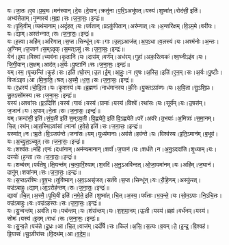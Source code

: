 

  
यः।जा॒तः।ए॒व।प्र॒थ॒मः।मन॑स्वान्।दे॒वः।दे॒वान्।क्रतु॑ना।प॒रि॒ऽअभू॑षत्।यस्य॑।शुष्मा॑त्।रोद॑सी॒ इति॑।अभ्य॑सेताम्।नृ॒म्णस्य॑।म॒ह्ना।सः।ज॒ना॒सः॒।इन्द्रः॑॥  
यः।पृ॒थि॒वीम्।व्यथ॑मानाम्।अदृं॑हत्।यः।पर्व॑तान्।प्रऽकु॑पितान्।अर॑म्णात्।यः।अ॒न्तरि॑क्षम्।वि॒ऽम॒मे।वरी॑यः।यः।द्याम्।अस्त॑भ्नात्।सः।ज॒ना॒सः॒।इन्द्रः॑॥  
यः।ह॒त्वा।अहि॑म्।अरि॑णात्।स॒प्त।सिन्धू॑न्।यः।गाः।उ॒त्ऽआज॑त्।अ॒प॒ऽधा।व॒लस्य॑।यः।अश्म॑नोः।अ॒न्तः।अ॒ग्निम्।ज॒जान॑।स॒म्ऽवृक्।स॒मत्ऽसु॑।सः।ज॒ना॒सः॒।इन्द्रः॑॥  
येन॑।इ॒मा।विश्वा॑।च्यव॑ना।कृ॒तानि॑।यः।दास॑म्।वर्ण॑म्।अध॑रम्।गुहा॑।अक॒रित्यकः॑।श्व॒घ्नीऽइ॑व।यः।जि॒गी॒वान्।ल॒क्षम्।आद॑त्।अ॒र्यः।पु॒ष्टानि॑।सः।ज॒ना॒सः॒।इन्द्रः॑॥  
यम्।स्म॒।पृ॒च्छन्ति॑।कुह॑।सः।इति॑।घो॒रम्।उ॒त।ई॒म्।आ॒हुः॒।न।ए॒षः।अ॒स्ति॒।इति॑।ए॒न॒म्।सः।अ॒र्यः।पु॒ष्टीः।विजः॑ऽइव।आ।मि॒ना॒ति॒।श्रत्।अ॒स्मै॒।ध॒त्त॒।सः।ज॒ना॒सः॒।इन्द्रः॑॥  
यः।र॒ध्रस्य॑।चो॒दि॒ता।यः।कृ॒शस्य॑।यः।ब्र॒ह्मणः॑।नाध॑मानस्य।की॒रेः।यु॒क्तऽग्रा॑व्णः।यः।अ॒वि॒ता।सु॒ऽशि॒प्रः।सु॒तऽसो॑मस्य।सः।ज॒ना॒सः॒।इन्द्रः॑॥  
यस्य॑।अश्वा॑सः।प्र॒ऽदिशि॑।यस्य॑।गावः॑।यस्य॑।ग्रामाः॑।यस्य॑।विश्वे॑।रथा॑सः।यः।सूर्य॑म्।यः।उ॒षस॑म्।ज॒जान॑।यः।अ॒पाम्।ने॒ता।सः।ज॒ना॒सः॒।इन्द्रः॑॥  
यम्।क्रन्द॑सी॒ इति॑।सं॒य॒ती इति॑ स॒म्ऽय॒ती।वि॒ह्वये॑ते॒ इति॑ वि॒ऽह्वये॑ते।परे॑।अव॑रे।उ॒भयाः॑।अ॒मित्राः॑।स॒मा॒नम्।चि॒त्।रथ॑म्।आ॒त॒स्थि॒ऽवांसा॑।नाना॑।ह॒वे॒ते॒ इति॑।सः।ज॒ना॒सः॒।इन्द्रः॑॥  
यस्मा॑त्।न।ऋ॒ते।वि॒ऽजय॑न्ते।जना॑सः।यम्।युध्य॑मानाः।अव॑से।हव॑न्ते।यः।विश्व॑स्य।प्र॒ति॒ऽमान॑म्।ब॒भूव॑।यः।अ॒च्यु॒त॒ऽच्युत्।सः।ज॒ना॒सः॒।इन्द्रः॑॥  
यः।शश्व॑तः।महि॑।एनः॑।दधा॑नान्।अम॑न्यमानान्।शर्वा॑।ज॒घान॑।यः।शर्ध॑ते।न।अ॒नु॒ऽददा॑ति।शृ॒ध्याम्।यः।दस्योः॑।ह॒न्ता।सः।ज॒ना॒सः॒।इन्द्रः॑॥  
यः।शम्ब॑रम्।पर्व॑तेषु।क्षि॒यन्त॑म्।च॒त्वा॒रिं॒श्याम्।श॒रदि॑।अ॒नु॒ऽअवि॑न्दत्।ओ॒जा॒यमा॑नम्।यः।अहि॑म्।ज॒घान॑।दानु॑म्।शया॑नम्।सः।ज॒ना॒सः॒।इन्द्रः॑॥  
यः।स॒प्तऽर॑श्मिः।वृ॒ष॒भः।तुवि॑ष्मान्।अ॒व॒ऽअसृ॑जत्।सर्त॑वे।स॒प्त।सिन्धू॑न्।यः।रौ॒हि॒णम्।अस्फु॑रत्।वज्र॑ऽबाहुः।द्याम्।आ॒ऽरोह॑न्तम्।सः।ज॒ना॒सः॒।इन्द्रः॑॥  
द्यावा॑।चि॒त्।अ॒स्मै॒।पृ॒थि॒वी इति॑।न॒मे॒ते॒ इति॑।शुष्मा॑त्।चि॒त्।अ॒स्य॒।पर्व॑ताः।भ॒य॒न्ते॒।यः।सो॒म॒ऽपाः।नि॒ऽचि॒तः।वज्र॑ऽबाहुः।यः।वज्र॑ऽहस्तः।सः।ज॒ना॒सः॒।इन्द्रः॑॥  
यः।सु॒न्वन्त॑म्।अव॑ति।यः।पच॑न्तम्।यः।शंस॑न्तम्।यः।श॒श॒मा॒नम्।ऊ॒ती।यस्य॑।ब्रह्म॑।वर्ध॑नम्।यस्य॑।सोमः॑।यस्य॑।इ॒दम्।राधः॑।सः।ज॒ना॒सः॒।इन्द्रः॑॥  
यः।सु॒न्व॒ते।पच॑ते।दु॒ध्रः।आ।चि॒त्।वाज॑म्।दर्द॑र्षि।सः।किल॑।अ॒सि॒।स॒त्यः।व॒यम्।ते॒।इ॒न्द्र॒।वि॒श्वह॑।प्रि॒यासः॑।सु॒ऽवीरा॑सः।वि॒दथ॑म्।आ।व॒दे॒म॒॥  
